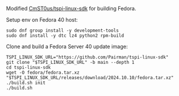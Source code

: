Modified [CmST0us/tspi-linux-sdk](https://github.com/CmST0us/tspi-linux-sdk.git) for building Fedora.

Setup env on Fedora 40 host:
```
sudo dnf group install -y development-tools
sudo dnf install -y dtc lz4 python2 rpm-build
```

Clone and build a Fedora Server 40 update image:
```
TSPI_LINUX_SDK_URL="https://github.com/Pairman/tspi-linux-sdk"
git clone "$TSPI_LINUX_SDK_URL" -b main --depth 1
cd tspi-linux-sdk
wget -O fedora/fedora.tar.xz "$TSPI_LINUX_SDK_URL/releases/download/2024.10.10/fedora.tar.xz"
./build.sh init
./build.sh
```

